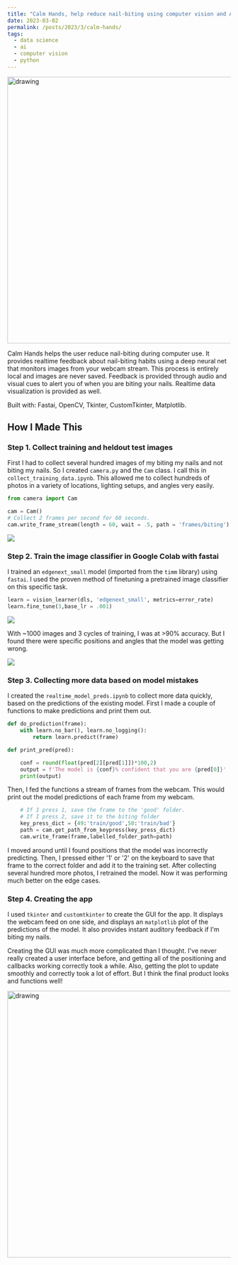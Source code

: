 ```yaml
---
title: "Calm Hands, help reduce nail-biting using computer vision and AI"
date: 2023-03-02
permalink: /posts/2023/3/calm-hands/
tags:
  - data science
  - ai
  - computer vision
  - python
---
```


<img src="https://github.com/WilliamThyer/calm-hands/blob/main/gui_screenshots/app_demo.gif" alt="drawing" width="600"/>

Calm Hands helps the user reduce nail-biting during computer use. It provides realtime feedback about nail-biting habits using a deep neural net that monitors images from your webcam stream. This process is entirely local and images are never saved. Feedback is provided through audio and visual cues to alert you of when you are biting your nails. Realtime data visualization is provided as well.

Built with: Fastai, OpenCV, Tkinter, CustomTkinter, Matplotlib.

## How I Made This

### Step 1. Collect training and heldout test images

First I had to collect several hundred images of my biting my nails and not biting my nails. So I created `camera.py` and the `Cam` class. I call this in `collect_training_data.ipynb`. This allowed me to collect hundreds of photos in a variety of locations, lighting setups, and angles very easily.

```python
from camera import Cam

cam = Cam()
# Collect 2 frames per second for 60 seconds.
cam.write_frame_stream(length = 60, wait = .5, path = 'frames/biting')
```

![](https://williamthyer.github.io/images/calm-hands/biting.png)

### Step 2. Train the image classifier in Google Colab with fastai

I trained an `edgenext_small` model (imported from the `timm` library) using `fastai`. I used the proven method of finetuning a pretrained image classifier on this specific task.

```python
learn = vision_learner(dls, 'edgenext_small', metrics=error_rate)
learn.fine_tune(3,base_lr = .001)
```

![](https://williamthyer.github.io/images/calm-hands/model_training.png)

With ~1000 images and 3 cycles of training, I was at >90% accuracy. But I found there were specific positions and angles that the model was getting wrong.

![](https://williamthyer.github.io/images/calm-hands/mispreds.png)

### Step 3. Collecting more data based on model mistakes

I created the `realtime_model_preds.ipynb` to collect more data quickly, based on the predictions of the existing model. First I made a couple of functions to make predictions and print them out.

```python
def do_prediction(frame):
    with learn.no_bar(), learn.no_logging():
        return learn.predict(frame)

def print_pred(pred):

    conf = round(float(pred[2][pred[1]])*100,2)
    output = f'The model is {conf}% confident that you are {pred[0]}'
    print(output)
```

Then, I fed the functions a stream of frames from the webcam. This would print out the model predictions of each frame from my webcam.

```python
    # If I press 1, save the frame to the 'good' folder.
    # If I press 2, save it to the biting folder
    key_press_dict = {49:'train/good',50:'train/bad'}
    path = cam.get_path_from_keypress(key_press_dict)
    cam.write_frame(frame,labelled_folder_path=path)
```

I moved around until I found positions that the model was incorrectly predicting. Then, I pressed either '1' or '2' on the keyboard to save that frame to the correct folder and add it to the training set. After collecting several hundred more photos, I retrained the model. Now it was performing much better on the edge cases.

### Step 4. Creating the app

I used `tkinter` and `customtkinter` to create the GUI for the app. It displays the webcam feed on one side, and displays an `matplotlib` plot of the predictions of the model. It also provides instant auditory feedback if I'm biting my nails.

Creating the GUI was much more complicated than I thought. I've never really created a user interface before, and getting all of the positioning and callbacks working correctly took a while. Also, getting the plot to update smoothly and correctly took a lot of effort. But I think the final product looks and functions well!

<img src="https://github.com/WilliamThyer/calm-hands/blob/main/gui_screenshots/app_demo.gif" alt="drawing" width="600"/>
